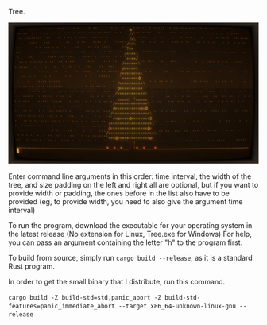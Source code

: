 Tree.

![A christmas tree in the terminal cool-retro-term](media/tree.gif)

Enter command line arguments in this order: time interval, the width of the tree, and size padding on the left and right
all are optional, but if you want to provide width or padding, the ones before in the list also have to be provided
(eg, to provide width, you need to also give the argument time interval)

To run the program, download the executable for your operating system in the latest release (No extension for Linux, Tree.exe for Windows)
For help, you can pass an argument containing the letter "h" to the program first.

To build from source, simply run `cargo build --release`, as it is a standard Rust program.

In order to get the small binary that I distribute, run this command.


```cargo build -Z build-std=std,panic_abort -Z build-std-features=panic_immediate_abort --target x86_64-unknown-linux-gnu --release```
